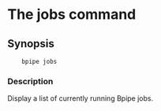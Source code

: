 # The jobs command


## Synopsis

    
    
        bpipe jobs
    

### Description

Display a list of currently running Bpipe jobs.
